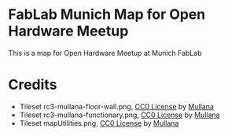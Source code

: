 # FabLab Munich Map for Open Hardware Meetup

This is a map for Open Hardware Meetup at Munich FabLab

# Credits

- Tileset rc3-mullana-floor-wall.png, [CC0 License](https://creativecommons.org/publicdomain/zero/1.0/) by [Mullana](https://mullana.de/mullana/)
- Tileset rc3-mullana-functionary.png, [CC0 License](https://creativecommons.org/publicdomain/zero/1.0/) by [Mullana](https://mullana.de/mullana/)
- Tileset mapUtilities.png, [CC0 License](https://creativecommons.org/publicdomain/zero/1.0/) by [Mullana](https://mullana.de/mullana/)
